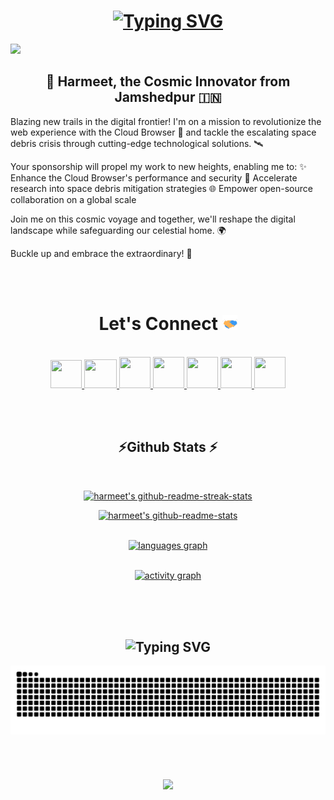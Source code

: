 <h1 align="center">
<!--     <img src="https://readme-typing-svg.demolab.com?font=Righteous&size=35&center=true&vCenter=true&width=500&height=70&duration=4000&lines=Hi+There!+👋;+I'm+Harmeet Singh !👋" /> -->
    <a href="https://git.io/typing-svg"><img src="https://readme-typing-svg.demolab.com?font=Fira+Code&pause=1000&width=435&lines=Hi+There!+👋;+I'm+Harmeet Singh !👋" alt="Typing SVG" /></a>
</h1>


![](https://komarev.com/ghpvc/?username=harmeetsinghjsr&color=blue)<br>

<h2 align="center" style="font-weight: 28px;">
 🌟 Harmeet, the Cosmic Innovator from Jamshedpur 🇮🇳
</h2>

Blazing new trails in the digital frontier! I'm on a mission to revolutionize the web experience with the Cloud Browser 🚀 and tackle the escalating space debris crisis through cutting-edge technological solutions. 🛰️

Your sponsorship will propel my work to new heights, enabling me to:
✨ Enhance the Cloud Browser's performance and security
🔭 Accelerate research into space debris mitigation strategies
🌐 Empower open-source collaboration on a global scale

Join me on this cosmic voyage and together, we'll reshape the digital landscape while safeguarding our celestial home. 🌍

Buckle up and embrace the extraordinary! 🚀

<br>
<br>


<!-- connect section -->
<!--

📫 **Connect with me:**

<p align=left>
   <a href="https://twitter.com/ajimal_harmeet" alt="Twitter"><img src="https://raw.githubusercontent.com/hussainweb/hussainweb/main/icons/twitter.png"></a>
   <a href="https://www.linkedin.com/in/harmeetajimaljsr/" alt="Linkedin"><img src="https://raw.githubusercontent.com/hussainweb/hussainweb/main/icons/linkedin.png"></a>
</p>

-->

<h1 align="center">
Let's Connect <img src="GIF/Handshake.gif" width="24px">
</h1>
<div align="center">
<p align="center">
  <br>
  <a href="https://www.youtube.com/channel/UC7rg4Viy8lWOKyGJ8QvzFiQ" target="_blank">
    <code><img  height="45" width="50" src="https://brandslogos.com/wp-content/uploads/images/large/youtube-icon-logo.png"></code>
  </a>
  <a href="mailto:hs978698@gmail.com" target="_blank">
    <code><img height="46" width="52" src="https://logos-world.net/wp-content/uploads/2020/11/Gmail-Logo.png"></code>
  </a>
  <a href="https://twitter.com/ajimal_harmeet" target="_blank">
    <code><img height="50" width="50" src="https://www.freepnglogos.com/uploads/twitter-logo-png/twitter-logo-vector-png-clipart-1.png"></code>
  </a>
  <a href="https://www.linkedin.com/in/harmeetajimaljsr/" target="_blank">
    <code><img height="50" width="50" src="https://cdn-icons-png.flaticon.com/512/174/174857.png"></code>
  </a>
  <a href="https://medium.com/@sarcastic07" target="_blank">
    <code><img height="50" width="50" src="https://cdn1.iconfinder.com/data/icons/social-media-circle-7/512/Circled_Medium_svg5-512.png"></code>
  </a>
  <a href="https://www.instagram.com/singh_harmeet808/" target="_blank">
    <code><img height="50" width="50" src="http://assets.stickpng.com/images/580b57fcd9996e24bc43c521.png"></code>
  </a>
  <a href="https://discordapp.com/users/sarcastic07" target="_blank">
    <code><img height="50" width="50" src="https://www.freepnglogos.com/uploads/discord-logo-png/discord-logo-logodownload-download-logotipos-1.png"></code>
  </a>
</p>
</div>
<br>
<br>





<h2 align="center">⚡Github Stats ⚡</h2>
<div align=center>

<br>



<a href="https://github.com/harmeetsinghjsr?tab=stars"><img src="https://github-readme-streak-stats.herokuapp.com?user=harmeetsinghjsr&theme=gotham&hide_border=true&date_format=M%20j%5B%2C%20Y%5D"  width="48%" alt="harmeet's github-readme-streak-stats"/></a>

<a href="https://github.com/harmeetsinghjsr?tab=repositories"><img src="https://github-readme-stats-one-bice.vercel.app/api?username=harmeetsinghjsr&theme=gotham&show_icons=true&count_private=true&hide_border=true&role=OWNER,ORGANIZATION_MEMBER,COLLABORATOR"  width="48%" alt="harmeet's github-readme-stats"/></a>
<br>
<br>


<a href="https://wakatime.com/@harmeetsinghjsr"><img src="https://github-readme-stats.vercel.app/api/top-langs?username=harmeetsinghjsr&locale=en&hide_title=false&layout=compact&card_width=320&langs_count=5&theme=gotham&hide_border=false&order=2" height="150" alt="languages graph"  />
 </a>
 <br>
    <br>
<p align="center">
    <a href="https://wakatime.com/@harmeetsinghjsr">
        <img src="https://github-readme-activity-graph.vercel.app/graph?username=harmeetsinghjsr&theme=react-dark&hide_border=true&hide_title=false&area=true&custom_title=Total%20contribution%20graph%20in%20all%20repo" width="95%" alt="activity graph">
    </a>
</p>
</div>
<br>
<br>
<br>





<!--
<a href="https://git.io/streak-stats"><img align="centre" src="https://streak-stats.demolab.com?user=harmeetsinghjsr&theme=dark&hide_border=true" alt="GitHub Streak" /></a>
<br>
  <img src="https://github-readme-stats.vercel.app/api?username=harmeetsinghjsr&hide_title=false&hide_rank=false&show_icons=true&include_all_commits=true&count_private=true&disable_animations=false&theme=radical&locale=en&hide_border=false&order=1" height="150" alt="stats graph"  /><br><br>
<a href="https://wakatime.com/@harmeetsinghjsr"><img src="https://github-readme-stats.vercel.app/api/wakatime?username=harmeetsinghjsr&theme=gotham&hide_border=true&layout=compact&hide_title=true&langs_count=14&range=all_time"  width="58%" alt="@Goblin's wakatime stats"/></a>
  <img src="https://github-readme-stats.vercel.app/api/top-langs?username=harmeetsinghjsr&locale=en&hide_title=false&layout=compact&card_width=320&langs_count=5&theme=gotham&hide_border=false&order=2" height="150" alt="languages graph"  /><br>
    <br>
  <img src="https://github-readme-activity-graph.vercel.app/graph?username=harmeetsinghjsr&radius=16&theme=redical&area=true&order=5" height="300" alt="activity-graph graph"  />
</div>
<br>
<br>
-->



<div align=center>
<h2 align="center"><img src="https://readme-typing-svg.demolab.com?font=Righteous&size=35&center=true&vCenter=true&width=500&height=70&duration=4000&lines=🐍 SNAKE Eating my ;+ Github contribution Graph !!.." alt="Typing SVG" /></h2>
    
<img src="https://raw.githubusercontent.com/harmeetsinghjsr/harmeetsinghjsr/output/snake.svg" alt="Snake animation" />

<h2 align="center"> </h2>
<br>
<h3 align="center">
    <img src="https://readme-typing-svg.herokuapp.com/?font=Righteous&size=25&center=true&vCenter=true&width=500&height=70&duration=4000&lines=Thanks+for+visiting!+✌;+Shoot+me+a+message+on+Linkedin!;I'm+always+down+to+collab+:)">
</h3>

<!---
harmeetsinghjsr/harmeetsinghjsr is a ✨ special ✨ repository because its `README.md` (this file) appears on your GitHub profile.
You can click the Preview link to take a look at your changes.
--->
